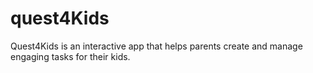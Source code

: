 # quest4Kids
Quest4Kids is an interactive app that helps parents create and manage engaging tasks for their kids.
